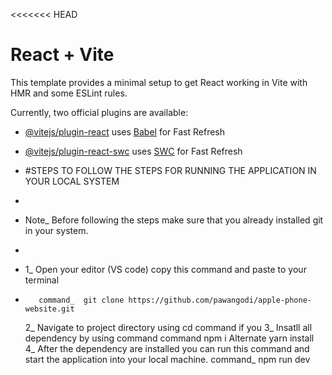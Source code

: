<<<<<<< HEAD
# React + Vite

This template provides a minimal setup to get React working in Vite with HMR and some ESLint rules.

Currently, two official plugins are available:

- [@vitejs/plugin-react](https://github.com/vitejs/vite-plugin-react/blob/main/packages/plugin-react/README.md) uses [Babel](https://babeljs.io/) for Fast Refresh
- [@vitejs/plugin-react-swc](https://github.com/vitejs/vite-plugin-react-swc) uses [SWC](https://swc.rs/) for Fast Refresh

- #STEPS TO FOLLOW THE STEPS FOR RUNNING THE APPLICATION IN YOUR LOCAL SYSTEM
- 
- Note_ Before following the steps make sure that you already installed git in your system.
- 
-    1_ Open your editor (VS code) copy this command and paste to your terminal
-        command_  git clone https://github.com/pawangodi/apple-phone-website.git
     2_ Navigate to project directory using cd command if you
     3_ Insatll  all dependency by using command
         command npm i
         Alternate yarn install
     4_ After the dependency are installed you can run this command and start the application into your local machine.
        command_  npm run dev 
